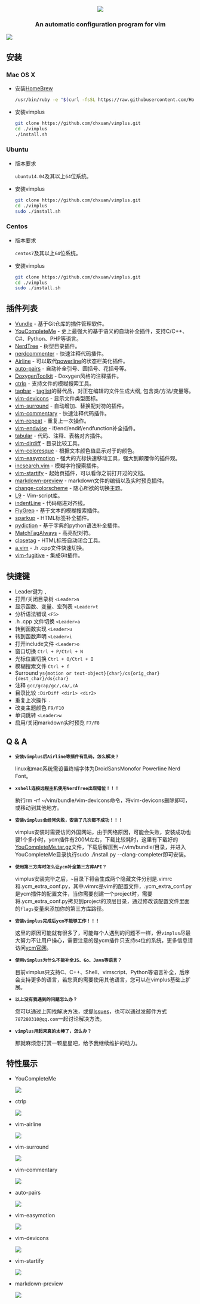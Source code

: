 <p align="center"><img src="https://raw.githubusercontent.com/chxuan/vimplus/master/screenshots/vimplus-logo.png" /></p>
<h3 style="text-align:center">An automatic configuration program for vim</h3>

![][2]

安装
------------
### Mac OS X

- 安装[HomeBrew][3]
 
    ```bash
    /usr/bin/ruby -e "$(curl -fsSL https://raw.githubusercontent.com/Homebrew/install/master/install)"
    ```

- 安装vimplus

    ```bash
    git clone https://github.com/chxuan/vimplus.git
    cd ./vimplus
    ./install.sh
    ```

### Ubuntu

- 版本要求

    `ubuntu14.04`及其以上`64`位系统。

- 安装vimplus

    ```bash
    git clone https://github.com/chxuan/vimplus.git
    cd ./vimplus
    sudo ./install.sh
    ```

### Centos

- 版本要求

    `centos7`及其以上`64`位系统。

- 安装vimplus

    ```bash
    git clone https://github.com/chxuan/vimplus.git
    cd ./vimplus
    sudo ./install.sh
    ```

插件列表
------------
 - [Vundle][4] - 基于Git仓库的插件管理软件。
 - [YouCompleteMe][5] - 史上最强大的基于语义的自动补全插件，支持C/C++、C#、Python、PHP等语言。
 - [NerdTree][6] - 树型目录插件。
 - [nerdcommenter][7] - 快速注释代码插件。
 - [Airline][8] - 可以取代[powerline][9]的状态栏美化插件。
 - [auto-pairs][10] - 自动补全引号、圆括号、花括号等。
 - [DoxygenToolkit][11] - Doxygen风格的注释插件。
 - [ctrlp][12] - 支持文件的模糊搜索工具。
 - [tagbar][13] - [taglist][14]的替代品，对正在编辑的文件生成大纲, 包含类/方法/变量等。
 - [vim-devicons][15] - 显示文件类型图标。
 - [vim-surround][16] - 自动增加、替换配对符的插件。
 - [vim-commentary][17] - 快速注释代码插件。
 - [vim-repeat][18] - 重复上一次操作。
 - [vim-endwise][19] - if/end/endif/endfunction补全插件。
 - [tabular][20] - 代码、注释、表格对齐插件。
 - [vim-dirdiff][21] - 目录比较工具。
 - [vim-coloresque][22] - 根据文本颜色值显示对于的颜色。
 - [vim-easymotion][23] - 强大的光标快速移动工具，强大到颠覆你的插件观。
 - [incsearch.vim][24] - 模糊字符搜索插件。
 - [vim-startify][25] - 起始页插件，可以看你之前打开过的文档。
 - [markdown-preview][26] - markdown文件的编辑以及实时预览插件。
 - [change-colorscheme][27] - 随心所欲的切换主题。
 - [L9][28] - Vim-script库。
 - [indentLine][29] - 代码缩进对齐线。
 - [FlyGrep][30] - 基于文本的模糊搜索插件。
 - [sparkup][31] - HTML标签补全插件。
 - [pydiction][32] - 基于字典的python语法补全插件。
 - [MatchTagAlways][33] - 高亮配对符。
 - [closetag][34] - HTML标签自动闭合工具。
 - [a.vim][35] - .h .cpp文件快速切换。
 - [vim-fugitive][36] - 集成Git插件。

快捷键
------------

 - Leader键为 `,`
 - 打开/关闭目录树 `<Leader>n`
 - 显示函数、变量、宏列表 `<Leader>t`
 - 分析语法错误 `<F5>`
 - .h .cpp 文件切换 `<Leader>a`
 - 转到函数实现 `<Leader>u`
 - 转到函数声明 `<Leader>i`
 - 打开include文件 `<Leader>o`
 - 窗口切换 `Ctrl + P/Ctrl + N`
 - 光标位置切换 `Ctrl + O/Ctrl + I`
 - 模糊搜索文件 `Ctrl + f`
 - Surround `ys{motion or text-object}{char}/cs{orig_char}{dest_char}/ds{char}`
 - 注释 `gcc/gcap/gc/,ca/,cA`
 - 目录比较 `:DirDiff <dir1> <dir2>`
 - 重复上次操作 `.`
 - 改变主题颜色 `F9/F10`
 - 单词跳转 `<Leader>w`
 - 启用/关闭markdown实时预览 `F7/F8`

Q & A
------------

- **`安装vimplus后Airline等插件有乱码，怎么解决？`**

    linux和mac系统需设置终端字体为DroidSansMonofor Powerline Nerd Font。

- **`xshell连接远程主机使用NerdTree出现错位！！！`**

    执行rm -rf ~/vim/bundle/vim-devicons命令，将vim-devicons删除即可，或移动到其他地方。

- **`安装vimplus会经常失败，安装了几次都不成功！！！`**

    vimplus安装时需要访问外国网站，由于网络原因，可能会失败，安装成功也要1个多小时，ycm插件有200M左右，下载比较耗时，这里有下载好的[YouCompleteMe.tar.gz][37]文件，下载后解压到~/.vim/bundle/目录，并进入YouCompleteMe目录执行sudo ./install.py --clang-completer即可安装。

- **`使用第三方库时怎么让ycm补全第三方库API？`**

    vimplus安装完毕之后，`~`目录下将会生成两个隐藏文件分别是.vimrc和.ycm_extra_conf.py，其中.vimrc是vim的配置文件，.ycm_extra_conf.py是ycm插件的配置文件，当你需要创建一个project时，需要将.ycm_extra_conf.py拷贝到project的顶层目录，通过修改该配置文件里面的`flags`变量来添加你的第三方库路径。

- **`安装vimplus完成后ycm不能够工作！！！`**

    这里的原因可能就有很多了，可能每个人遇到的问题不一样，但`vimplus`尽最大努力不让用户操心，需要注意的是ycm插件只支持`64`位的系统，更多信息请访问[ycm官网][38]。

- **`使用vimplus为什么不能补全JS、Go、Java等语言？`**

    目前vimplus只支持C、C++、Shell、vimscript、Python等语言补全，后序会支持更多的语言，若您真的需要使用其他语言，您可以在vimplus基础上扩展。

- **`以上没有我遇到的问题怎么办？`**

    您可以通过上网找解决方法，或提[Issues][39]，也可以通过发邮件方式`787280310@qq.com`一起讨论解决方法。

- **`vimplus用起来真的太棒了，怎么办？`**

    那就麻烦您打赏一颗星星吧，给予我继续维护的动力。

特性展示
------------

- YouCompleteMe 

    ![][40]

- ctrlp 

    ![][41]

- vim-airline

    ![][42]

- vim-surround

    ![][43]

- vim-commentary

    ![][44]

- auto-pairs

    ![][45]

- vim-easymotion

    ![][46]

- vim-devicons

    ![][47]

- vim-startify

    ![][48]

- markdown-preview

    ![][49]


  [1]: https://raw.githubusercontent.com/chxuan/vimplus/master/screenshots/vimplus-logo.png
  [2]: https://raw.githubusercontent.com/chxuan/vimplus/master/screenshots/main.png
  [3]: https://brew.sh/
  [4]: https://github.com/VundleVim/Vundle.vim
  [5]: https://github.com/Valloric/YouCompleteMe
  [6]: https://github.com/scrooloose/nerdtree
  [7]: https://github.com/scrooloose/nerdcommenter
  [8]: https://github.com/vim-airline/vim-airline
  [9]: https://github.com/powerline/powerline
  [10]: https://github.com/jiangmiao/auto-pairs
  [11]: https://github.com/vim-scripts/DoxygenToolkit.vim
  [12]: https://github.com/ctrlpvim/ctrlp.vim
  [13]: https://github.com/majutsushi/tagbar
  [14]: https://github.com/vim-scripts/taglist.vim
  [15]: https://github.com/ryanoasis/vim-devicons
  [16]: https://github.com/tpope/vim-surround
  [17]: https://github.com/tpope/vim-commentary
  [18]: https://github.com/tpope/vim-repeat
  [19]: https://github.com/tpope/vim-endwise
  [20]: https://github.com/godlygeek/tabular
  [21]: https://github.com/will133/vim-dirdiff
  [22]: https://github.com/gko/vim-coloresque
  [23]: https://github.com/easymotion/vim-easymotion
  [24]: https://github.com/haya14busa/incsearch.vim
  [25]: https://github.com/mhinz/vim-startify
  [26]: https://github.com/iamcco/markdown-preview.vim
  [27]: https://github.com/chxuan/change-colorscheme
  [28]: https://github.com/vim-scripts/L9
  [29]: https://github.com/Yggdroot/indentLine
  [30]: https://github.com/wsdjeg/FlyGrep.vim
  [31]: https://github.com/rstacruz/sparkup
  [32]: https://github.com/rkulla/pydiction
  [33]: https://github.com/Valloric/MatchTagAlways
  [34]: https://github.com/docunext/closetag.vim
  [35]: https://github.com/vim-scripts/a.vim
  [36]: https://github.com/tpope/vim-fugitive
  [37]: https://pan.baidu.com/s/1kVdgsRl
  [38]: https://github.com/Valloric/YouCompleteMe
  [39]: https://github.com/chxuan/vimplus/issues
  [40]: https://camo.githubusercontent.com/1f3f922431d5363224b20e99467ff28b04e810e2/687474703a2f2f692e696d6775722e636f6d2f304f50346f6f642e676966
  [41]: https://camo.githubusercontent.com/e15ac916ab9a14dd07135cb2d985cc7333200a38/687474703a2f2f692e696d6775722e636f6d2f614f63774877742e706e67
  [42]: https://camo.githubusercontent.com/ba79534309330accd776a8d2a0712f7c4037d7f9/68747470733a2f2f662e636c6f75642e6769746875622e636f6d2f6173736574732f3330363530322f313037323632332f34346332393261302d313439352d313165332d396365362d6463616461336631633533362e676966
  [43]: https://camo.githubusercontent.com/1f02cead8bdcf894f26b0006c44068a33a7dc8e5/687474703a2f2f6a6f65646963617374726f2e636f6d2f7374617469632f70696374757265732f737572726f756e645f656e2e676966
  [44]: https://camo.githubusercontent.com/2f5cb5bc9a964b0d9e623b5b3aff0314294ac841/687474703a2f2f6a6f65646963617374726f2e636f6d2f7374617469632f70696374757265732f636f6d6d656e746172795f656e2e676966
  [45]: https://camo.githubusercontent.com/372b34413e710cdbc95c5a5c1f901baf9e77791d/687474703a2f2f6a6f65646963617374726f2e636f6d2f7374617469632f70696374757265732f736d617274696e7075745f656e2e676966
  [46]: https://camo.githubusercontent.com/d5f800b9602faaeccc2738c302776a8a11797a0e/68747470733a2f2f662e636c6f75642e6769746875622e636f6d2f6173736574732f333739373036322f323033393335392f61386539333864362d383939662d313165332d383738392d3630303235656138333635362e676966
  [47]: https://raw.githubusercontent.com/wiki/ryanoasis/vim-devicons/screenshots/v0.9.x/overall-screenshot.png
  [48]: https://raw.githubusercontent.com/mhinz/vim-startify/master/images/startify-menu.png
  [49]: https://cloud.githubusercontent.com/assets/5492542/15363504/839753be-1d4b-11e6-9ac8-def4d7122e8d.gif
